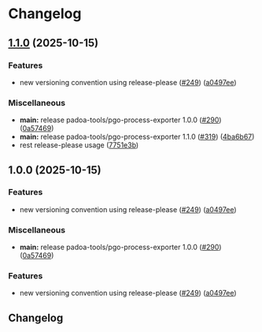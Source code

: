 # Changelog

## [1.1.0](https://github.com/padoa/container-images/compare/padoa-tools/pgo-process-exporter-v1.0.0...padoa-tools/pgo-process-exporter-v1.1.0) (2025-10-15)


### Features

* new versioning convention using release-please ([#249](https://github.com/padoa/container-images/issues/249)) ([a0497ee](https://github.com/padoa/container-images/commit/a0497ee2fadeefbc704157c4e7623456dc18754a))


### Miscellaneous

* **main:** release padoa-tools/pgo-process-exporter 1.0.0 ([#290](https://github.com/padoa/container-images/issues/290)) ([0a57469](https://github.com/padoa/container-images/commit/0a57469fb102074cad67bfbe54a2875a88f3aa26))
* **main:** release padoa-tools/pgo-process-exporter 1.1.0 ([#319](https://github.com/padoa/container-images/issues/319)) ([4ba6b67](https://github.com/padoa/container-images/commit/4ba6b678d54485efdac3543700bc59ecefb0b450))
* rest release-please usage ([7751e3b](https://github.com/padoa/container-images/commit/7751e3b47e5a0b0e18721780834739bebfd6f767))

## 1.0.0 (2025-10-15)

### Features
* new versioning convention using release-please ([#249](https://github.com/padoa/container-images/issues/249)) ([a0497ee](https://github.com/padoa/container-images/commit/a0497ee2fadeefbc704157c4e7623456dc18754a))
### Miscellaneous
* **main:** release padoa-tools/pgo-process-exporter 1.0.0 ([#290](https://github.com/padoa/container-images/issues/290)) ([0a57469](https://github.com/padoa/container-images/commit/0a57469fb102074cad67bfbe54a2875a88f3aa26))
### Features
* new versioning convention using release-please ([#249](https://github.com/padoa/container-images/issues/249)) ([a0497ee](https://github.com/padoa/container-images/commit/a0497ee2fadeefbc704157c4e7623456dc18754a))
## Changelog
